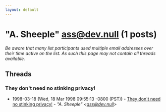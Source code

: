 ```yaml
---
layout: default
---
```


# "A. Sheeple" <ass@dev.null> (1 posts)

_Be aware that many list participants used multiple email addresses over their time active on the list. As such this page may not contain all threads available._

## Threads

### They don't need no stinking privacy!
+ 1998-03-18 (Wed, 18 Mar 1998 09:55:13 -0800 (PST)) - [They don't need no stinking privacy!](/archive/1998/03/a29e5676c460e2ae54f88d85bec114190ee2a83d44675134ab9b1f42ca351337) - _"A. Sheeple" \<ass@dev.null\>_

